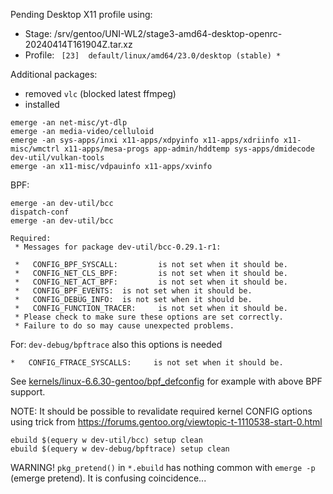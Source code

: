 
Pending Desktop X11 profile using:
- Stage: /srv/gentoo/UNI-WL2/stage3-amd64-desktop-openrc-20240414T161904Z.tar.xz
- Profile: ` [23]  default/linux/amd64/23.0/desktop (stable) *` 

Additional packages:
- removed `vlc` (blocked latest ffmpeg)
- installed

```
emerge -an net-misc/yt-dlp
emerge -an media-video/celluloid
emerge -an sys-apps/inxi x11-apps/xdpyinfo x11-apps/xdriinfo x11-misc/wmctrl x11-apps/mesa-progs app-admin/hddtemp sys-apps/dmidecode dev-util/vulkan-tools
emerge -an x11-misc/vdpauinfo x11-apps/xvinfo
```

BPF:
```
emerge -an dev-util/bcc
dispatch-conf
emerge -an dev-util/bcc

Required:
 * Messages for package dev-util/bcc-0.29.1-r1:

 *   CONFIG_BPF_SYSCALL:         is not set when it should be.
 *   CONFIG_NET_CLS_BPF:         is not set when it should be.
 *   CONFIG_NET_ACT_BPF:         is not set when it should be.
 *   CONFIG_BPF_EVENTS:  is not set when it should be.
 *   CONFIG_DEBUG_INFO:  is not set when it should be.
 *   CONFIG_FUNCTION_TRACER:     is not set when it should be.
 * Please check to make sure these options are set correctly.
 * Failure to do so may cause unexpected problems.
```

For: `dev-debug/bpftrace` also this options is needed
```
*   CONFIG_FTRACE_SYSCALLS:     is not set when it should be.
```

See [kernels/linux-6.6.30-gentoo/bpf_defconfig](kernels/linux-6.6.30-gentoo/bpf_defconfig) for
example with above BPF support.

NOTE: It should be possible to revalidate required kernel CONFIG options using
trick from https://forums.gentoo.org/viewtopic-t-1110538-start-0.html
```shell
ebuild $(equery w dev-util/bcc) setup clean
ebuild $(equery w dev-debug/bpftrace) setup clean
```
WARNING! `pkg_pretend()` in `*.ebuild` has nothing common with `emerge -p` (emerge pretend). It is
confusing coincidence...

